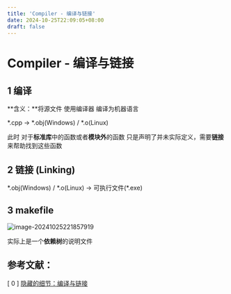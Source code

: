 ```yaml
---
title: 'Compiler - 编译与链接'
date: 2024-10-25T22:09:05+08:00
draft: false
---
```


# Compiler - 编译与链接

## 1 编译

**含义：**将源文件 使用编译器 编译为机器语言

\*.cpp → \*.obj(Windows) / \*.o(Linux)

此时 对于**标准库**中的函数或者**模块外**的函数 只是声明了并未实际定义，需要**链接**来帮助找到这些函数

## 2 链接 (Linking)

\*.obj(Windows) / \*.o(Linux) → 可执行文件(\*.exe)

## 3 makefile

![image-20241025221857919](../asstes/Compiler/image-20241025221857919.png)

实际上是一个**依赖树**的说明文件



## **参考文献：**

[ 0 ] [隐藏的细节：编译与链接](https://www.bilibili.com/video/BV1TN4y1375q)
